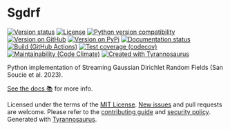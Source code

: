 # Sgdrf

[![Version status](https://img.shields.io/pypi/status/sgdrf)](https://opensource.org/license/mit/)
[![License](https://img.shields.io/github/license/san-soucie/sgdrf)]()
[![Python version compatibility](https://img.shields.io/pypi/pyversions/sgdrf)](https://pypi.org/project/sgdrf)
[![Version on GitHub](https://img.shields.io/github/v/release/san-soucie/sgdrf?include_prereleases&label=GitHub)](https://github.com/san-soucie/sgdrf/releases)
[![Version on PyPi](https://img.shields.io/pypi/v/sgdrf)](https://pypi.org/project/sgdrf)
[![Documentation status](https://readthedocs.org/projects/sgdrf/badge)](https://sgdrf.readthedocs.io/en/stable)
[![Build (GitHub Actions)](https://img.shields.io/github/actions/workflow/status/san-soucie/sgdrf/push-main.yml?branch=main)](https://github.com/san-soucie/sgdrf/actions)
[![Test coverage (codecov)](https://codecov.io/github/san-soucie/sgdrf/coverage.svg)](https://codecov.io/gh/san-soucie/sgdrf)
[![Maintainability (Code Climate)](https://api.codeclimate.com/v1/badges/6b240648883c3a56c309/maintainability)](https://codeclimate.com/github/san-soucie/sgdrf/maintainability)
[![Created with Tyrannosaurus](https://img.shields.io/badge/Created_with-Tyrannosaurus-0000ff.svg)](https://github.com/dmyersturnbull/tyrannosaurus)

Python implementation of Streaming Gaussian Dirichlet Random Fields (San Soucie et al. 2023).

[See the docs 📚](https://sgdrf.readthedocs.io/) for more info.

Licensed under the terms of the [MIT License](https://spdx.org/licenses/MIT.html).
[New issues](https://github.com/san-soucie/sgdrf/issues) and pull requests are welcome.
Please refer to the [contributing guide](https://github.com/san-soucie/sgdrf/blob/main/CONTRIBUTING.md)
and [security policy](https://github.com/san-soucie/sgdrf/blob/main/SECURITY.md).
Generated with [Tyrannosaurus](https://github.com/dmyersturnbull/tyrannosaurus).
